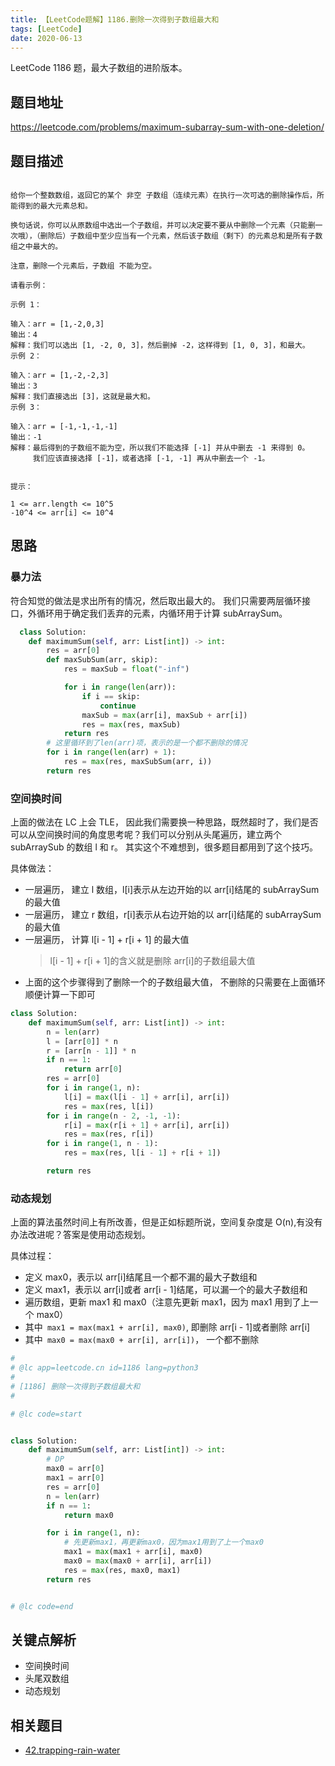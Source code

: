 ```yaml
---
title: 【LeetCode题解】1186.删除一次得到子数组最大和
tags: [LeetCode]
date: 2020-06-13
---
```


LeetCode 1186 题，最大子数组的进阶版本。

<!-- more -->

## 题目地址

https://leetcode.com/problems/maximum-subarray-sum-with-one-deletion/

## 题目描述

```

给你一个整数数组，返回它的某个 非空 子数组（连续元素）在执行一次可选的删除操作后，所能得到的最大元素总和。

换句话说，你可以从原数组中选出一个子数组，并可以决定要不要从中删除一个元素（只能删一次哦），（删除后）子数组中至少应当有一个元素，然后该子数组（剩下）的元素总和是所有子数组之中最大的。

注意，删除一个元素后，子数组 不能为空。

请看示例：

示例 1：

输入：arr = [1,-2,0,3]
输出：4
解释：我们可以选出 [1, -2, 0, 3]，然后删掉 -2，这样得到 [1, 0, 3]，和最大。
示例 2：

输入：arr = [1,-2,-2,3]
输出：3
解释：我们直接选出 [3]，这就是最大和。
示例 3：

输入：arr = [-1,-1,-1,-1]
输出：-1
解释：最后得到的子数组不能为空，所以我们不能选择 [-1] 并从中删去 -1 来得到 0。
     我们应该直接选择 [-1]，或者选择 [-1, -1] 再从中删去一个 -1。
 

提示：

1 <= arr.length <= 10^5
-10^4 <= arr[i] <= 10^4

```

## 思路

### 暴力法

符合知觉的做法是求出所有的情况，然后取出最大的。 我们只需要两层循环接口，外循环用于确定我们丢弃的元素，内循环用于计算 subArraySum。

```python
  class Solution:
    def maximumSum(self, arr: List[int]) -> int:
        res = arr[0]
        def maxSubSum(arr, skip):
            res = maxSub = float("-inf")

            for i in range(len(arr)):
                if i == skip:
                    continue
                maxSub = max(arr[i], maxSub + arr[i])
                res = max(res, maxSub)
            return res
		# 这里循环到了len(arr)项，表示的是一个都不删除的情况
        for i in range(len(arr) + 1):
            res = max(res, maxSubSum(arr, i))
        return res
```

### 空间换时间

上面的做法在 LC 上会 TLE， 因此我们需要换一种思路，既然超时了，我们是否可以从空间换时间的角度思考呢？我们可以分别从头尾遍历，建立两个 subArraySub 的数组 l 和 r。 其实这个不难想到，很多题目都用到了这个技巧。

具体做法：

- 一层遍历， 建立 l 数组，l[i]表示从左边开始的以 arr[i]结尾的 subArraySum 的最大值
- 一层遍历， 建立 r 数组，r[i]表示从右边开始的以 arr[i]结尾的 subArraySum 的最大值
- 一层遍历， 计算 l[i - 1] + r[i + 1] 的最大值
  > l[i - 1] + r[i + 1]的含义就是删除 arr[i]的子数组最大值
- 上面的这个步骤得到了删除一个的子数组最大值， 不删除的只需要在上面循环顺便计算一下即可

```python
class Solution:
    def maximumSum(self, arr: List[int]) -> int:
        n = len(arr)
        l = [arr[0]] * n
        r = [arr[n - 1]] * n
        if n == 1:
            return arr[0]
        res = arr[0]
        for i in range(1, n):
            l[i] = max(l[i - 1] + arr[i], arr[i])
            res = max(res, l[i])
        for i in range(n - 2, -1, -1):
            r[i] = max(r[i + 1] + arr[i], arr[i])
            res = max(res, r[i])
        for i in range(1, n - 1):
            res = max(res, l[i - 1] + r[i + 1])

        return res

```

### 动态规划

上面的算法虽然时间上有所改善，但是正如标题所说，空间复杂度是 O(n),有没有办法改进呢？答案是使用动态规划。

具体过程：

- 定义 max0，表示以 arr[i]结尾且一个都不漏的最大子数组和
- 定义 max1，表示以 arr[i]或者 arr[i - 1]结尾，可以漏一个的最大子数组和
- 遍历数组，更新 max1 和 max0（注意先更新 max1，因为 max1 用到了上一个 max0）
- 其中` max1 = max(max1 + arr[i], max0)`, 即删除 arr[i - 1]或者删除 arr[i]
- 其中` max0 = max(max0 + arr[i], arr[i])`， 一个都不删除

```python
#
# @lc app=leetcode.cn id=1186 lang=python3
#
# [1186] 删除一次得到子数组最大和
#

# @lc code=start


class Solution:
    def maximumSum(self, arr: List[int]) -> int:
        # DP
        max0 = arr[0]
        max1 = arr[0]
        res = arr[0]
        n = len(arr)
        if n == 1:
            return max0

        for i in range(1, n):
            # 先更新max1，再更新max0，因为max1用到了上一个max0
            max1 = max(max1 + arr[i], max0)
            max0 = max(max0 + arr[i], arr[i])
            res = max(res, max0, max1)
        return res


# @lc code=end


```

## 关键点解析

- 空间换时间
- 头尾双数组
- 动态规划

## 相关题目

- [42.trapping-rain-water](https://github.com/azl397985856/leetcode/blob/master/problems/42.trapping-rain-water.md)
